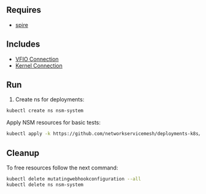 ## Requires

- [spire](../spire)

## Includes

- [VFIO Connection](../use-cases/Vfio2Noop)
- [Kernel Connection](../use-cases/SriovKernel2Noop)

## Run

1. Create ns for deployments:
```bash
kubectl create ns nsm-system
```

Apply NSM resources for basic tests:
```bash
kubectl apply -k https://github.com/networkservicemesh/deployments-k8s/examples/sriov?ref=763c667eeac02957b36ee2d03e8e437e8d51b7cd
```

## Cleanup

To free resources follow the next command:
```bash
kubectl delete mutatingwebhookconfiguration --all
kubectl delete ns nsm-system
```
